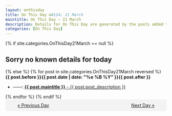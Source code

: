 ```yaml
---
layout: onthisday
title: On This Day &#124; 21 March
maintitle: On This Day — 21 March
description: Details for On This Day are generated by the posts added to the website so the content is subject to changes/updates over time.
categories: [On This Day]
---
```


{% if site.categories.OnThisDay21March == null %}
<h2>Sorry no known details for today</h2>
{% else %}
{% for post in site.categories.OnThisDay21March reversed %}
<strong>{{ post.before }}{{ post.date | date: "%e %B %Y" }}{{ post.after }}</strong>
<ul>
<li> ——: <a class="{{ post.class }}" href="{{ post.url }}"><strong>{{ post.maintitle }}</strong> - {{ post.post_description }}</a></li>
</ul>
{% endfor %}
{% endif %}
<br />
<div style="background-color: #f3f3f3; padding: 10px; border-radius: 5px; text-align: center; display: flex; justify-content: space-evenly;">
<a href="/onthisday/03/03-20">« Previous Day</a>
<span style="visibility:hidden;">[ Visit Leap Year February 29 ]</span>
<a href="/onthisday/03/03-22">Next Day »</a>
</div>
